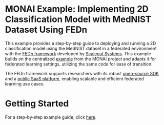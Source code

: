 
# MONAI Example:  Implementing 2D Classification Model with MedNIST Dataset Using FEDn

This example provides a step-by-step guide to deploying and running a 2D classification model using the MedNIST dataset in a federated environment with the [FEDn framework](https://www.scaleoutsystems.com/framework) developed by [Scaleout Systems](https://www.scaleoutsystems.com/). This example builds on the centralized [example](https://github.com/Project-MONAI/tutorials/blob/main/2d_classification/mednist_tutorial.ipynb) from the MONAI project and adapts it for federated learning settings, utilizing the same code for ease of transition.

The FEDn framework supports researchers with its robust [open-source SDK](https://fedn.readthedocs.io/en/stable/quickstart.html) and a [public SaaS platform](https://fedn.readthedocs.io/en/stable/studio.html), enabling scalable and efficient federated learning use cases.

# Getting Started

For a step-by-step example guide, click [here](https://github.com/scaleoutsystems/fedn/tree/master/examples/monai-2D-mednist).
